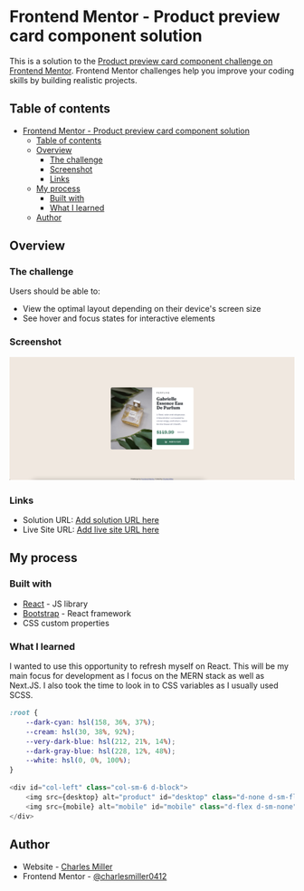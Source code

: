 # Frontend Mentor - Product preview card component solution

This is a solution to the [Product preview card component challenge on Frontend Mentor](https://www.frontendmentor.io/challenges/product-preview-card-component-GO7UmttRfa). Frontend Mentor challenges help you improve your coding skills by building realistic projects.

## Table of contents

- [Frontend Mentor - Product preview card component solution](#frontend-mentor---product-preview-card-component-solution)
  - [Table of contents](#table-of-contents)
  - [Overview](#overview)
    - [The challenge](#the-challenge)
    - [Screenshot](#screenshot)
    - [Links](#links)
  - [My process](#my-process)
    - [Built with](#built-with)
    - [What I learned](#what-i-learned)
  - [Author](#author)

## Overview

### The challenge

Users should be able to:

-   View the optimal layout depending on their device's screen size
-   See hover and focus states for interactive elements

### Screenshot

![](./public/screenshot.png)

### Links

-   Solution URL: [Add solution URL here](https://github.com/charlesmiller0412/product_preview_component)
-   Live Site URL: [Add live site URL here](https://charlesmiller0412.github.io/product_preview_component/)

## My process

### Built with

-   [React](https://reactjs.org/) - JS library
-   [Bootstrap](https://getbootstrap.org/) - React framework
-   CSS custom properties

### What I learned

I wanted to use this opportunity to refresh myself on React. This will be my main focus for development as I focus on the MERN stack as well as Next.JS. I also took the time to look in to CSS variables as I usually used SCSS.

```css
:root {
    --dark-cyan: hsl(158, 36%, 37%);
    --cream: hsl(30, 38%, 92%);
    --very-dark-blue: hsl(212, 21%, 14%);
    --dark-gray-blue: hsl(228, 12%, 48%);
    --white: hsl(0, 0%, 100%);
}
```

```js
<div id="col-left" class="col-sm-6 d-block">
    <img src={desktop} alt="product" id="desktop" class="d-none d-sm-flex" />
    <img src={mobile} alt="mobile" id="mobile" class="d-flex d-sm-none" />
</div>
```

## Author

-   Website - [Charles Miller](https://www.charlesmiller.dev)
-   Frontend Mentor - [@charlesmiller0412](https://www.frontendmentor.io/profile/charlesmiller0412)
